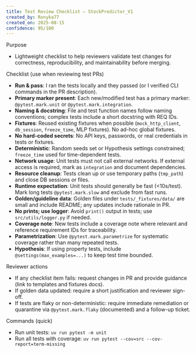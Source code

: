 ```yaml
---
title: Test Review Checklist — StockPredictor_V1
created_by: Ronyka77
created_on: 2025-08-15
confidence: 95/100
---
```


Purpose
- Lightweight checklist to help reviewers validate test changes for correctness, reproducibility, and maintainability before merging.

Checklist (use when reviewing test PRs)
- **Run & pass**: I ran the tests locally and they passed (or I verified CLI commands in the PR description).
- **Primary marker present**: Each new/modified test has a primary marker: `@pytest.mark.unit` or `@pytest.mark.integration`.
- **Naming & docstring**: File and test function names follow naming conventions; complex tests include a short docstring with REQ IDs.
- **Fixtures**: Reused existing fixtures when possible (`mock_http_client`, `db_session`, `freeze_time`, MLP fixtures). No ad-hoc global fixtures.
- **No hard-coded secrets**: No API keys, passwords, or real credentials in tests or fixtures.
- **Deterministic**: Random seeds set or Hypothesis settings constrained; `freeze_time` used for time-dependent tests.
- **Network usage**: Unit tests must not call external networks. If external access is required, mark as `integration` and document dependencies.
- **Resource cleanup**: Tests clean up or use temporary paths (`tmp_path`) and close DB sessions or files.
- **Runtime expectation**: Unit tests should generally be fast (<10s/test). Mark long tests `@pytest.mark.slow` and exclude from fast runs.
- **Golden/guideline data**: Golden files under `tests/_fixtures/data/` are small and include README; any updates include rationale in PR.
- **No prints; use logger**: Avoid `print()` output in tests; use `src/utils/logger.py` if needed.
- **Coverage note**: New tests include a coverage note where relevant and reference requirement IDs for traceability.
- **Parametrization**: Use `@pytest.mark.parametrize` for systematic coverage rather than many repeated tests.
- **Hypothesis**: If using property tests, include `@settings(max_examples=...)` to keep test time bounded.

Reviewer actions
- If any checklist item fails: request changes in PR and provide guidance (link to templates and fixtures docs).
- If golden data updated: require a short justification and reviewer sign-off.
- If tests are flaky or non-deterministic: require immediate remediation or quarantine via `@pytest.mark.flaky` (documented) and a follow-up ticket.

Commands (quick)
- Run unit tests: `uv run pytest -m unit`
- Run all tests with coverage: `uv run pytest --cov=src --cov-report=term-missing`


